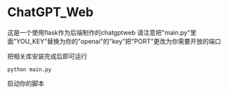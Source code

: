 # ChatGPT_Web

这是一个使用flask作为后端制作的chatgptweb
请注意把"main.py"里面"YOU_KEY"替换为你的"openai"的"key"把"PORT"更改为你需要开放的端口

把相关库安装完成后即可运行
```
python main.py
```
启动你的脚本
